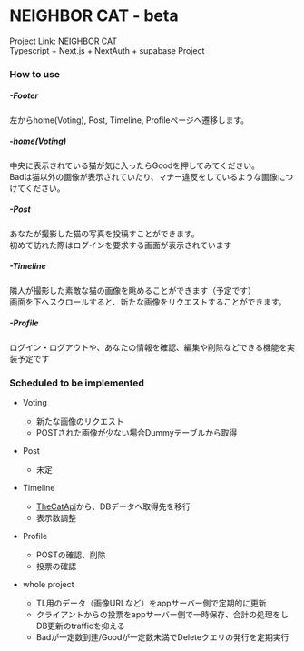 # NEIGHBOR CAT - beta
Project Link: [NEIGHBOR CAT](https://neighbor-cat-cyanea-0326.vercel.app/home)  
Typescript + Next.js + NextAuth + supabase Project

### How to use

##### -Footer  
左からhome(Voting), Post, Timeline, Profileページへ遷移します。  

##### -home(Voting)
中央に表示されている猫が気に入ったらGoodを押してみてください。  
Badは猫以外の画像が表示されていたり、マナー違反をしているような画像につけてください。

##### -Post
あなたが撮影した猫の写真を投稿すことができます。  
初めて訪れた際はログインを要求する画面が表示されています

##### -Timeline
隣人が撮影した素敵な猫の画像を眺めることができます（予定です）  
画面を下へスクロールすると、新たな画像をリクエストすることができます。

##### -Profile
ログイン・ログアウトや、あなたの情報を確認、編集や削除などできる機能を実装予定です  

### Scheduled to be implemented
- Voting
	- 新たな画像のリクエスト
	- POSTされた画像が少ない場合Dummyテーブルから取得

- Post
	- 未定

- Timeline
	- [TheCatApi](https://thecatapi.com/)から、DBデータへ取得先を移行
	- 表示数調整

- Profile
	- POSTの確認、削除
	- 投票の確認

- whole project
	- TL用のデータ（画像URLなど）をappサーバー側で定期的に更新
	- クライアントからの投票をappサーバー側で一時保存、合計の処理をしDB更新のtrafficを抑える
	- Badが一定数到達/Goodが一定数未満でDeleteクエリの発行を定期実行





<!-- This is a [Next.js](https://nextjs.org/) project bootstrapped with [`create-next-app`](https://github.com/vercel/next.js/tree/canary/packages/create-next-app).

## Getting Started

First, run the development server:

```bash
npm run dev
# or
yarn dev
# or
pnpm dev
# or
bun dev
```

Open [http://localhost:3000](http://localhost:3000) with your browser to see the result.

You can start editing the page by modifying `app/page.tsx`. The page auto-updates as you edit the file.

This project uses [`next/font`](https://nextjs.org/docs/basic-features/font-optimization) to automatically optimize and load Inter, a custom Google Font.

## Learn More

To learn more about Next.js, take a look at the following resources:

- [Next.js Documentation](https://nextjs.org/docs) - learn about Next.js features and API.
- [Learn Next.js](https://nextjs.org/learn) - an interactive Next.js tutorial.

You can check out [the Next.js GitHub repository](https://github.com/vercel/next.js/) - your feedback and contributions are welcome!

## Deploy on Vercel

The easiest way to deploy your Next.js app is to use the [Vercel Platform](https://vercel.com/new?utm_medium=default-template&filter=next.js&utm_source=create-next-app&utm_campaign=create-next-app-readme) from the creators of Next.js.

Check out our [Next.js deployment documentation](https://nextjs.org/docs/deployment) for more details. -->
